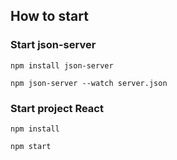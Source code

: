 ## How to start

### Start json-server

```
npm install json-server 
```

```
npm json-server --watch server.json
```

### Start project React

```
npm install 
````

```
npm start
```

